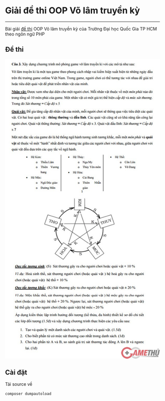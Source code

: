 # Giải đề thi OOP Võ lâm truyền kỳ
-------------
Bài giải [đề thi](http://gamethu.net/tin-tuc/lang-game/dai-hoc-quoc-gia-tp-hcm-lay-game-vo-lam-truyen-ky-lam-de-thi-hoc-ky-3459350.html) OOP Võ lâm truyền kỳ của Trường Đại học Quốc Gia TP HCM theo ngôn ngữ PHP

## Đề thi

![Đề](/de-thi.jpg)

## Cài đặt
Tải source về
```
composer dumpautoload
```
